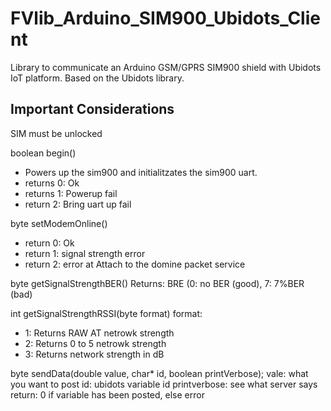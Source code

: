 # FVlib_Arduino_SIM900_Ubidots_Client
Library to communicate an Arduino GSM/GPRS SIM900 shield with Ubidots IoT platform. Based on the Ubidots library.

## Important Considerations ##

SIM must be unlocked

boolean begin()
- Powers up the sim900 and initialitzates the sim900 uart. 
- returns 0: Ok
- returns 1: Powerup fail
- return 2: Bring uart up fail

byte setModemOnline()
- return 0: Ok
- return 1: signal strength error
- return 2: error at Attach to the domine packet service 

byte getSignalStrengthBER()
Returns: BRE (0: no BER (good), 7: 7%BER (bad)


int getSignalStrengthRSSI(byte format)
format: 
- 1: Returns RAW AT netrowk strength
- 2: Returns 0 to 5 netrowk strength
- 3: Returns network strength in dB

byte sendData(double value, char* id, boolean printVerbose);
vale: what you want to post
id: ubidots variable id
printverbose: see what server says
return: 0 if variable has been posted, else error